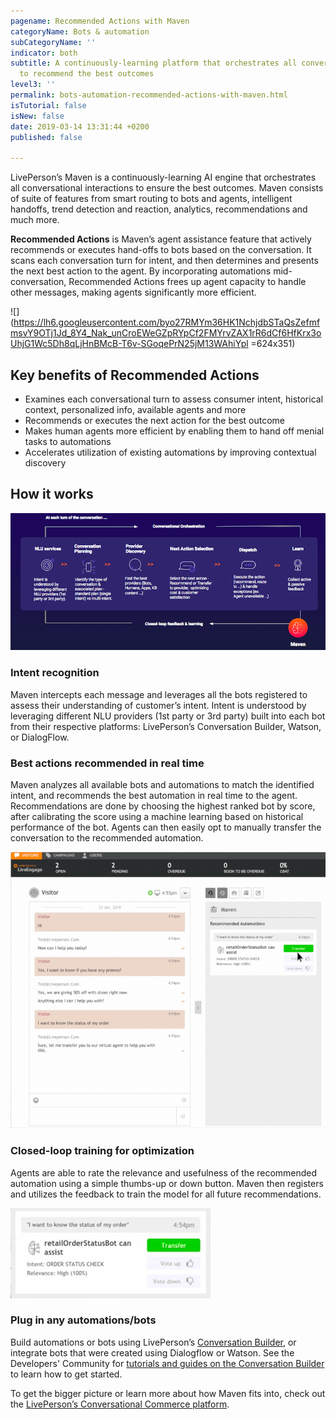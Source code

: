```yaml
---
pagename: Recommended Actions with Maven
categoryName: Bots & automation
subCategoryName: ''
indicator: both
subtitle: A continuously-learning platform that orchestrates all conversational interactions
  to recommend the best outcomes
level3: ''
permalink: bots-automation-recommended-actions-with-maven.html
isTutorial: false
isNew: false
date: 2019-03-14 13:31:44 +0200
published: false

---
```

LivePerson’s Maven is a continuously-learning AI engine that orchestrates all conversational interactions to ensure the best outcomes. Maven consists of suite of features from smart routing to bots and agents, intelligent handoffs, trend detection and reaction, analytics, recommendations and much more.

**Recommended Actions** is Maven’s agent assistance feature that actively recommends or executes hand-offs to bots based on the conversation. It scans each conversation turn for intent, and then determines and presents the next best action to the agent. By incorporating automations mid-conversation, Recommended Actions frees up agent capacity to handle other messages, making agents significantly more efficient.

![](https://lh6.googleusercontent.com/byo27RMYm36HK1NchjdbSTaQsZefmfmsvY9OTj1Jd_8Y4_Nak_unCroEWeGZpRYpCf2FMYrvZAX1rR6dCf6HfKrx3oUhjG1Wc5Dh8qLjHnBMcB-T6v-SGoqePrN25jM13WAhiYpl =624x351)

## Key benefits of Recommended Actions

* Examines each conversational turn to assess consumer intent, historical context, personalized info, available agents and more
* Recommends or executes the next action for the best outcome
* Makes human agents more efficient by enabling them to hand off menial tasks to automations
* Accelerates utilization of existing automations by improving contextual discovery

## How it works

![](/img/recommended-actions-with-maven-2.png)

### Intent recognition

Maven intercepts each message and leverages all the bots registered to assess their understanding of customer’s intent. Intent is understood by leveraging different NLU providers (1st party or 3rd party) built into each bot from their respective platforms: LivePerson’s Conversation Builder, Watson, or DialogFlow.

### Best actions recommended in real time

Maven analyzes all available bots and automations to match the identified intent, and recommends the best automation in real time to the agent. Recommendations are done by choosing the highest ranked bot by score, after calibrating the score using a machine learning based on historical performance of the bot. Agents can then easily opt to manually transfer the conversation to the recommended automation.

![](/img/recommended-actions-with-maven-3-1.png)

### Closed-loop training for optimization

Agents are able to rate the relevance and usefulness of the recommended automation using a simple thumbs-up or down button. Maven then registers and utilizes the feedback to train the model for all future recommendations.

![](/img/recommended-actions-with-maven-4.png)

### Plug in any automations/bots

Build automations or bots using LivePerson’s [Conversation Builder](https://knowledge.liveperson.com/bots-automation-conversation-builder-overview.html), or integrate bots that were created using Dialogflow or Watson. See the Developers' Community for [tutorials and guides on the Conversation Builder](https://developers.liveperson.com/conversation-builder-platform-overview.html) to learn how to get started.

To get the bigger picture or learn more about how Maven fits into, check out the [LivePerson’s Conversational Commerce platform](https://knowledge.liveperson.com/getting-started-livepersons-conversational-commerce-platform.html#how-our-conversational-platform-works).